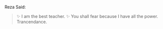 Reza Said:

>:sparkles: I am the best teacher. :sparkles:
> You shall fear because I have all the power.
> Trancendance.